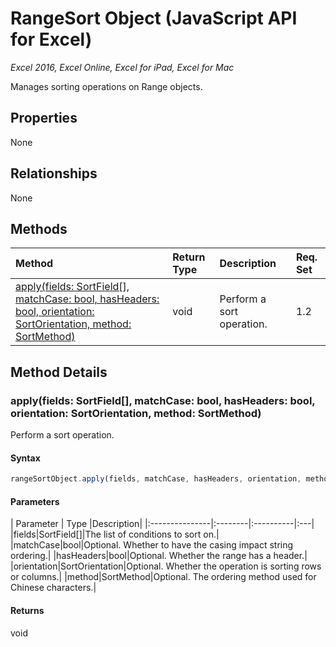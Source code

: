 # RangeSort Object (JavaScript API for Excel)

_Excel 2016, Excel Online, Excel for iPad, Excel for Mac_

Manages sorting operations on Range objects.

## Properties

None

## Relationships
None


## Methods

| Method		   | Return Type	|Description| Req. Set|
|:---------------|:--------|:----------|:----|
|[apply(fields: SortField[], matchCase: bool, hasHeaders: bool, orientation: SortOrientation, method: SortMethod)](#applyfields-sortfield-matchcase-bool-hasheaders-bool-orientation-sortorientation-method-sortmethod)|void|Perform a sort operation.|1.2|

## Method Details


### apply(fields: SortField[], matchCase: bool, hasHeaders: bool, orientation: SortOrientation, method: SortMethod)
Perform a sort operation.

#### Syntax
```js
rangeSortObject.apply(fields, matchCase, hasHeaders, orientation, method);
```

#### Parameters
| Parameter	   | Type	|Description|
|:---------------|:--------|:----------|:---|
|fields|SortField[]|The list of conditions to sort on.|
|matchCase|bool|Optional. Whether to have the casing impact string ordering.|
|hasHeaders|bool|Optional. Whether the range has a header.|
|orientation|SortOrientation|Optional. Whether the operation is sorting rows or columns.|
|method|SortMethod|Optional. The ordering method used for Chinese characters.|

#### Returns
void
